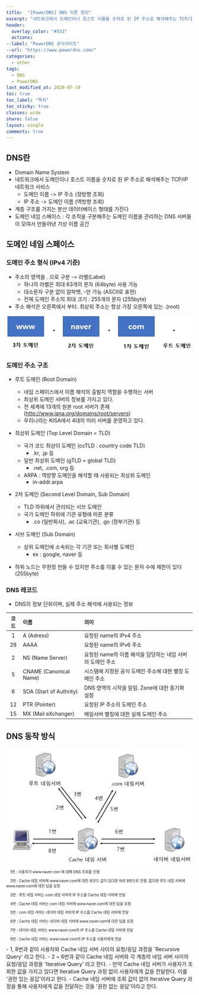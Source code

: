 ```yaml
---
title:  "[PowerDNS] DNS 이론 정리"
excerpt: "네트워크에서 도메인이나 호스트 이름을 숫자로 된 IP 주소로 해석해주는 TCP/IP 네트워크 서비스"
header:
  overlay_color: "#333"
  actions:
--label: "PowerDNS 공식사이트"
--url: "https://www.powerdns.com/"
categories:
  - other
tags:
  - DNS
  - PowerDNS
last_modified_at: 2020-07-19
toc: true
toc_label: "목차"
toc_sticky: true
classes: wide
share: false
layout: single
comments: true
---
```

## DNS란

- Domain Name System
- 네트워크에서 도메인이나 호스트 이름을 숫자로 된 IP 주소로 해석해주는 TCP/IP 네트워크 서비스
    - 도메인 이름 -> IP 주소 (정방향 조회)
    - IP 주소 -> 도메인 이름 (역방향 조회)
- 계층 구조를 가지는 분산 데이터베이스 형태를 가진다
- 도메인 네임 스페이스 : 각 조직을 구분해주는 도메인 이름을 관리하는 DNS 서버들이 모여서 만들어낸 가상 이름 공간 


## 도메인 네임 스페이스

### 도메인 주소 형식 (IPv4 기준)

- 주소의 영역을 . 으로 구분 -> 라벨(Label)
    - 하나의 라벨은 최대 63개의 문자 (64byte) 사용 가능
    - 대소문자 구분 없이 알파벳, -만 가능 (ASCII로 표현)
    - 전체 도메인 주소의 최대 크기 : 255개의 문자 (255byte)
- 주소 해석은 오른쪽에서 부터. 최상위 주소는 항상 가장 오른쪽에 있는 .(root)

<center><img src="https://github.com/susoterran/susoterran.github.io/blob/master/assets/img/dns/domain-address.jpg?raw=true"></center>

### 도메인 주소 구조

- 루트 도메인 (Root Domain)
    - 네임 스페이스에서 이름 해석의 출발지 역할을 수행하는 서버
    - 최상위 도메인 서버의 정보를 가지고 있다.
    - 전 세계에 13개의 원본 root 서버가 존재 (http://www.iana.org/domains/root/servers)
    - 우리나라는 KISA에서 4대의 미러 서버를 운영하고 있다.

- 최상위 도메인 (Top Level Domain = TLD)
    - 국가 코드 최상이 도메인 (ccTLD : country code TLD)
        - .kr, .jp 등
    - 일반 최상위 도메인 (gTLD = global TLD)
        - .net, .com, org 등
    - ARPA : 역방향 도메인을 해석할 때 사용되는 최상위 도메인
        - in-addr.arpa
- 2차 도메인 (Second Level Domain, Sub Domain)
    - TLD 하위에서 관리되는 서브 도메인
    - 국가 도메인 하위에 기관 유형에 따른 분류
        - .co (일반회사), .ac (교육기관), .go (정부기관) 등
- 서브 도메인 (Sub Domain)
    - 상위 도메인에 소속되는 각 기관 또는 회사별 도메인
        - ex : google, naver 등
- 하위 노드는 무한정 만들 수 있지만 주소를 이룰 수 있는 문자 수에 제한이 있다 (255byte)

### DNS 레코드

- DNS의 정보 단위이며, 실제 주소 해석에 사용되는 정보

| 코드 | 이름 | 의미 |
|:---:|:---|:---|
|1|A (Adress) | 요청된 name의 IPv4 주소|
|28|AAAA | 요청된 name의 IPv6 주소|
|2|NS (Name Server) | 요청된 name의 이름 해석을 담당하는 네임 서버의 도메인 주소|
|5|CNAME (Canonical Name) | 시스템에 지정된 공식 도메인 주소에 대한 별칭 도메인 주소|
|6|SOA (Start of Authrity) | DNS 영역의 시작을 알림. Zone에 대한 동기화 설정|
|12|PTR (Pointer) | 요청된 IP 주소의 도메인 주소|
|15|MX (Mail eXchanger) | 메일서버 별칭에 대한 실제 도메인 주소|


## DNS 동작 방식

<center><img src="https://github.com/susoterran/susoterran.github.io/blob/master/assets/img/dns/domain-query.jpg?raw=true"></center>


<p style="font-size: 0.7em">
&nbsp;&nbsp;&nbsp;&nbsp;1번 : 사용자가 www.naver.com 에 대해 DNS 조회를 진행
</p><p style="font-size: 0.7em">
&nbsp;&nbsp;&nbsp;&nbsp;2번 : Cache 네임 서버에 www.naver.com에 대한 레코드 값이 있다면 바로 8번으로 진행. 없다면 루트 네임 서버에 www.naver.com에 대한 답을 요청
</p><p style="font-size: 0.7em">
&nbsp;&nbsp;&nbsp;&nbsp;3번 : 루트 네임 서버는 com 네임 서버의 IP 주소를 Cache 네임 서버에 전달
</p><p style="font-size: 0.7em">
&nbsp;&nbsp;&nbsp;&nbsp;4번 : Cache 네임 서버는 com 네임 서버에 www.naver.com에 대한 답을 요청
</p><p style="font-size: 0.7em">
&nbsp;&nbsp;&nbsp;&nbsp;5번 : com 네임 서버는 네이버 네임 서버의 IP 주소를 Cache 네임 서버에 전달
</p><p style="font-size: 0.7em">
&nbsp;&nbsp;&nbsp;&nbsp;6번 : Cache 네임 서버는 네이버 네임 서버에 www.naver.com에 대한 답을 요청
</p><p style="font-size: 0.7em">
&nbsp;&nbsp;&nbsp;&nbsp;7번 : 네이버 네임 서버는 www.naver.com의 IP 주소를 Cache 네임 서버에 전달
</p><p style="font-size: 0.7em">
&nbsp;&nbsp;&nbsp;&nbsp;8번 : Cache 네임 서버는 www.naver.com의 IP 주소를 사용자에게 전달
</p>
- 1, 8번과 같이 사용자와 Cache 네임 서버 사이의 요청/응답 과정을 'Recursive Query' 라고 한다.
- 2 ~ 6번과 같이 Cache 네임 서버와 각 계층의 네임 서버 사이의 요청/응답 과정을 'Iterative Query' 라고 한다.
- 만약 Cache 네임 서버가 사용자가 조회한 값을 가지고 있다면 Iterative Query 과정 없이 사용자에게 값을 전달한다. 이를 '권한 있는 응답'이라고 한다.
- Cache 네임 서버에 조회 값이 없어 Iterative Query 과정을 통해 사용자에게 값을 전달하는 것을 '권한 없는 응답'이라고 한다.